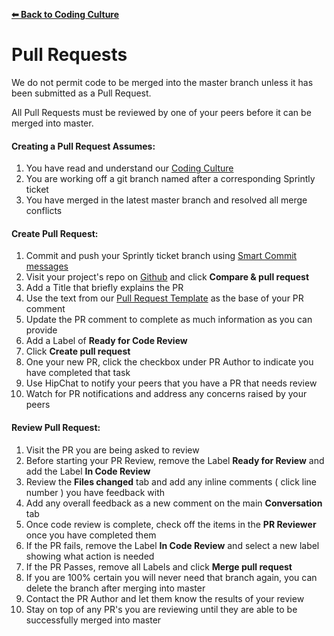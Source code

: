 **[⬅ Back to Coding Culture](../README.md)**

# Pull Requests

We do not permit code to be merged into the master branch unless it has been submitted as a Pull Request.

All Pull Requests must be reviewed by one of your peers before it can be merged into master.

#### Creating a Pull Request Assumes:

1. You have read and understand our [Coding Culture](../README.md)
2. You are working off a git branch named after a corresponding Sprintly ticket
3. You have merged in the latest master branch and resolved all merge conflicts

#### Create Pull Request:

1. Commit and push your Sprintly ticket branch using [Smart Commit messages](git-best-practices.md#smart-commit-messages)
2. Visit your project's repo on [Github](https://github.com/CivilServiceUSA) and click **Compare & pull request**
3. Add a Title that briefly explains the PR
4. Use the text from our [Pull Request Template](../templates/pr-template.md) as the base of your PR comment
5. Update the PR comment to complete as much information as you can provide
6. Add a Label of **Ready for Code Review**
7. Click **Create pull request**
8. One your new PR, click the checkbox under PR Author to indicate you have completed that task
9. Use HipChat to notify your peers that you have a PR that needs review
10. Watch for PR notifications and address any concerns raised by your peers

#### Review Pull Request:

1. Visit the PR you are being asked to review
2. Before starting your PR Review, remove the Label **Ready for Review** and add the Label **In Code Review**
3. Review the **Files changed** tab and add any inline comments ( click line number ) you have feedback with
4. Add any overall feedback as a new comment on the main **Conversation** tab
5. Once code review is complete, check off the items in the **PR Reviewer** once you have completed them
6. If the PR fails, remove the Label **In Code Review** and select a new label showing what action is needed
7. If the PR Passes, remove all Labels and click **Merge pull request**
8. If you are 100% certain you will never need that branch again, you can delete the branch after merging into master
9. Contact the PR Author and let them know the results of your review
10. Stay on top of any PR's you are reviewing until they are able to be successfully merged into master
